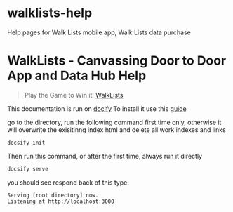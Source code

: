# walklists-help
Help pages for Walk Lists mobile app, Walk Lists data purchase 

# WalkLists - Canvassing Door to Door App and Data Hub Help

> Play the Game to Win it! <a href="https://walklists.com" target=_self>WalkLists</a>

This documentation is run on <a href="https://docsify.js.org/#/" >docify</a>
To install it use this <a href="https://opensource.com/article/20/7/docsify-github-pages#comments">guide</a>

go to the directory, run the following command first time only, otherwise it will overwrite the exisitinng index html and delete all work indexes and links

```bash
docsify init
```

Then run this command, or after the first time, always run it directly

```bash
docsify serve
```

you should see respond back of this type:

```
Serving [root directory] now.
Listening at http://localhost:3000
